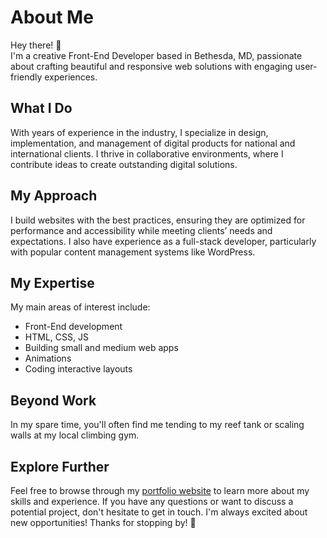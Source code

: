 <h1>About Me</h1>
<p>Hey there! 👋 <br />
I'm a creative Front-End Developer based in Bethesda, MD, passionate about crafting beautiful and responsive web solutions with engaging user-friendly experiences.</p>

<h2>What I Do</h2>
<p>With years of experience in the industry, I specialize in design, implementation, and management of digital products for national and international clients. I thrive in collaborative environments, where I contribute ideas to create outstanding digital solutions.</p>

<h2>My Approach</h2>
<p>I build websites with the best practices, ensuring they are optimized for performance and accessibility while meeting clients’ needs and expectations. I also have experience as a full-stack developer, particularly with popular content management systems like WordPress.</p>

<h2>My Expertise</h2>

<p>My main areas of interest include:</p>
<ul>
<li>Front-End development</li>
<li>HTML, CSS, JS</li>
<li>Building small and medium web apps</li>
<li>Animations</li>
<li>Coding interactive layouts</li>
</ul>

<h2>Beyond Work</h2>
<p>In my spare time, you'll often find me tending to my reef tank or scaling walls at my local climbing gym.</p>

<h2>Explore Further</h2>
<p>Feel free to browse through my <a href="https://markon87.github.io/">portfolio website</a> to learn more about my skills and experience. If you have any questions or want to discuss a potential project, don't hesitate to get in touch. I'm always excited about new opportunities! Thanks for stopping by! 🌟</p>
